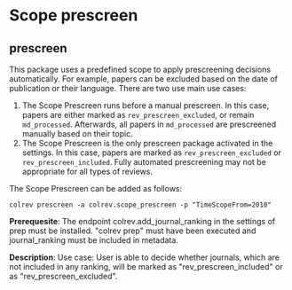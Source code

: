 # Scope prescreen

## prescreen

This package uses a predefined scope to apply prescreening decisions automatically. For example, papers can be excluded based on the date of publication or their language. There are two use main use cases:

1. The Scope Prescreen runs before a manual prescreen. In this case, papers are either marked as `rev_prescreen_excluded`, or remain `md_processed`. Afterwards, all papers in `md_processed` are prescreened manually based on their topic.
2. The Scope Prescreen is the only prescreen package activated in the settings. In this case, papers are marked as `rev_prescreen_excluded` or `rev_prescreen_included`. Fully automated prescreening may not be appropriate for all types of reviews.

The Scope Prescreen can be added as follows:

```
colrev prescreen -a colrev.scope_prescreen -p "TimeScopeFrom=2010"
```

**Prerequesite**: The endpoint colrev.add_journal_ranking in the settings of prep must be installed.
"colrev prep" must have been executed and journal_ranking must be included in metadata.

**Description**: Use case: User is able to decide whether journals, which are not included in any ranking, will be marked as "rev_prescreen_included" or as "rev_prescreen_excluded".
